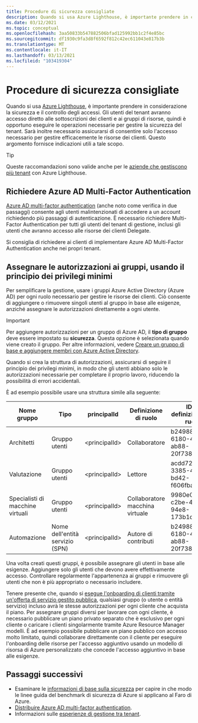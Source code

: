 ```yaml
---
title: Procedure di sicurezza consigliate
description: Quando si usa Azure Lighthouse, è importante prendere in considerazione la sicurezza e il controllo degli accessi.
ms.date: 03/12/2021
ms.topic: conceptual
ms.openlocfilehash: 3aa50833b547882506bfad125992bb1c2f4e85bc
ms.sourcegitcommit: df1930c9fa3d8f6592f812c42ec611043e817b3b
ms.translationtype: MT
ms.contentlocale: it-IT
ms.lasthandoff: 03/13/2021
ms.locfileid: "103419304"
---
```

# <a name="recommended-security-practices"></a>Procedure di sicurezza consigliate

Quando si usa [Azure Lighthouse](../overview.md), è importante prendere in considerazione la sicurezza e il controllo degli accessi. Gli utenti del tenant avranno accesso diretto alle sottoscrizioni dei clienti e ai gruppi di risorse, quindi è opportuno eseguire le operazioni necessarie per gestire la sicurezza del tenant. Sarà inoltre necessario assicurarsi di consentire solo l'accesso necessario per gestire efficacemente le risorse dei clienti. Questo argomento fornisce indicazioni utili a tale scopo.

> [!TIP]
> Queste raccomandazioni sono valide anche per le [aziende che gestiscono più tenant](enterprise.md) con Azure Lighthouse.

## <a name="require-azure-ad-multi-factor-authentication"></a>Richiedere Azure AD Multi-Factor Authentication

[Azure AD multi-factor authentication](../../active-directory/authentication/concept-mfa-howitworks.md) (anche noto come verifica in due passaggi) consente agli utenti malintenzionati di accedere a un account richiedendo più passaggi di autenticazione. È necessario richiedere Multi-Factor Authentication per tutti gli utenti del tenant di gestione, inclusi gli utenti che avranno accesso alle risorse dei clienti Delegate.

Si consiglia di richiedere ai clienti di implementare Azure AD Multi-Factor Authentication anche nei propri tenant.

## <a name="assign-permissions-to-groups-using-the-principle-of-least-privilege"></a>Assegnare le autorizzazioni ai gruppi, usando il principio dei privilegi minimi

Per semplificare la gestione, usare i gruppi Azure Active Directory (Azure AD) per ogni ruolo necessario per gestire le risorse dei clienti. Ciò consente di aggiungere o rimuovere singoli utenti al gruppo in base alle esigenze, anziché assegnare le autorizzazioni direttamente a ogni utente.

> [!IMPORTANT]
> Per aggiungere autorizzazioni per un gruppo di Azure AD, il **tipo di gruppo** deve essere impostato su **sicurezza**. Questa opzione è selezionata quando viene creato il gruppo. Per altre informazioni, vedere [Creare un gruppo di base e aggiungere membri con Azure Active Directory](../../active-directory/fundamentals/active-directory-groups-create-azure-portal.md).

Quando si crea la struttura di autorizzazioni, assicurarsi di seguire il principio dei privilegi minimi, in modo che gli utenti abbiano solo le autorizzazioni necessarie per completare il proprio lavoro, riducendo la possibilità di errori accidentali.

È ad esempio possibile usare una struttura simile alla seguente:

|Nome gruppo  |Tipo  |principalId  |Definizione di ruolo  |ID di definizione del ruolo  |
|---------|---------|---------|---------|---------|
|Architetti     |Gruppo utenti         |\<principalId\>         |Collaboratore         |b24988ac-6180-42a0-ab88-20f7382dd24c  |
|Valutazione     |Gruppo utenti         |\<principalId\>         |Lettore         |acdd72a7-3385-48ef-bd42-f606fba81ae7  |
|Specialisti di macchine virtuali     |Gruppo utenti         |\<principalId\>         |Collaboratore macchina virtuale         |9980e02c-c2be-4d73-94e8-173b1dc7cf3c  |
|Automazione     |Nome dell'entità servizio (SPN)         |\<principalId\>         |Autore di contributi         |b24988ac-6180-42a0-ab88-20f7382dd24c  |

Una volta creati questi gruppi, è possibile assegnare gli utenti in base alle esigenze. Aggiungere solo gli utenti che devono avere effettivamente accesso. Controllare regolarmente l'appartenenza ai gruppi e rimuovere gli utenti che non è più appropriato o necessario includere.

Tenere presente che, quando si [esegue l'onboarding di clienti tramite un'offerta di servizio gestito pubblica](../how-to/publish-managed-services-offers.md), qualsiasi gruppo (o utente o entità servizio) incluso avrà le stesse autorizzazioni per ogni cliente che acquista il piano. Per assegnare gruppi diversi per lavorare con ogni cliente, è necessario pubblicare un piano privato separato che è esclusivo per ogni cliente o caricare i clienti singolarmente tramite Azure Resource Manager modelli. È ad esempio possibile pubblicare un piano pubblico con accesso molto limitato, quindi collaborare direttamente con il cliente per eseguire l'onboarding delle risorse per l'accesso aggiuntivo usando un modello di risorsa di Azure personalizzato che concede l'accesso aggiuntivo in base alle esigenze.

## <a name="next-steps"></a>Passaggi successivi

- Esaminare le [informazioni di base sulla sicurezza](../security-baseline.md) per capire in che modo le linee guida del benchmark di sicurezza di Azure si applicano al Faro di Azure.
- [Distribuire Azure AD multi-factor authentication](../../active-directory/authentication/howto-mfa-getstarted.md).
- Informazioni sulle [esperienze di gestione tra tenant](cross-tenant-management-experience.md).
